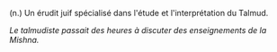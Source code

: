 (n.) Un érudit juif spécialisé dans l'étude et l'interprétation du Talmud.

*Le talmudiste passait des heures à discuter des enseignements de la Mishna.*
